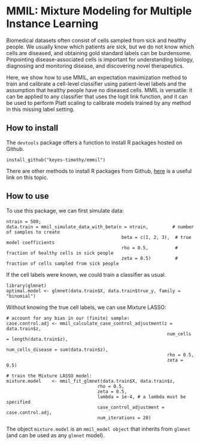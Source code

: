 # MMIL: Mixture Modeling for Multiple Instance Learning

Biomedical datasets often consist of cells sampled from sick and healthy people. We usually know which patients are sick, but we do not know which cells are diseased, and obtaining gold standard labels can be burdensome. Pinpointing disease-associated cells is important for understanding biology, diagnosing and monitoring disease, and discovering novel therapeutics. 

Here, we show how to use MMIL, an expectation maximization method to train and calibrate a cell-level classifier using patient-level labels and the assumption that healthy people have no diseased cells. MMIL is versatile: it can be applied to any classifier that uses the logit link function, and it can be used to perform Platt scaling to calibrate models trained by any method in this missing label setting. 

## How to install
The `devtools` package offers a function to install R packages hosted on Github.

```install_github("keyes-timothy/emmil")```

There are other methods to install R packages from Github, [here](https://cran.r-project.org/web/packages/githubinstall/vignettes/githubinstall.html) is a useful link on this topic.

## How to use
To use this package, we can first simulate data:

```
ntrain = 500;
data.train = mmil_simulate_data_with_beta(n = ntrain,         # number of samples to create
                                           beta = c(1, 2, 3),  # true model coefficients
                                           rho = 0.5,          # fraction of healthy cells in sick people
                                           zeta = 0.5)         # fraction of cells sampled from sick people   
```

If the cell labels were known, we could train a classifier as usual.
```
library(glmnet)
optimal.model <- glmnet(data.train$X, data.train$true_y, family = "binomial")
```

Without knowing the true cell labels, we can use Mixture LASSO:

```
# account for any bias in our (finite) sample:
case.control.adj <- mmil_calculate_case_control_adjustment(z = data.train$z,
                                                            num_cells = length(data.train$z),
                                                            num_cells_disease = sum(data.train$z),
                                                            rho = 0.5,
                                                            zeta = 0.5)

# train the Mixture LASSO model:
mixture.model    <- mmil_fit_glmnet(data.train$X, data.train$z, 
                                  rho = 0.5,
                                  zeta = 0.5, 
                                  lambda = 1e-4, # a lambda must be specified
                                  case_control_adjustment = case.control.adj,
                                  num_iterations = 20)
```

The object `mixture.model` is an `mmil_model object` that inherits from `glmnet` (and can be used as any `glmnet` model).

